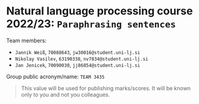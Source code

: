 # Natural language processing course 2022/23: `Paraphrasing sentences`

Team members:
 * `Jannik Weiß`, `70088643`, `jw30016@student.uni-lj.si`
 * `Nikolay Vasilev`, `63190338`, `nv7834@student.uni-lj.si`
 * `Jan Jenicek`, `70090030`, `jj86854@student.uni-lj.si`
 
Group public acronym/name: `TEAM 3435`
 > This value will be used for publishing marks/scores. It will be known only to you and not you colleagues.
